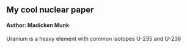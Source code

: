 ## My cool nuclear paper 
#### Author: Madicken Munk

Uranium is a heavy element with common isotopes U-235 and U-238

